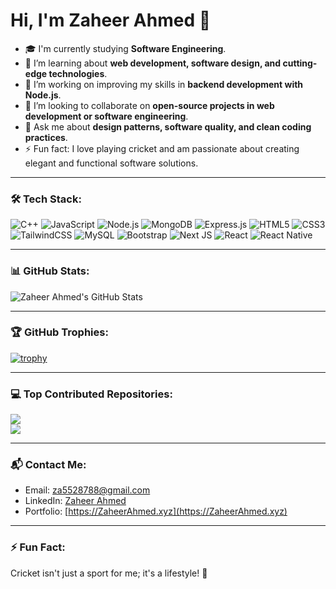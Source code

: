 # Hi, I'm Zaheer Ahmed 👋

- 🎓 I'm currently studying **Software Engineering**.
- 🌱 I’m learning about **web development, software design, and cutting-edge technologies**.
- 🔭 I’m working on improving my skills in **backend development with Node.js**.
- 👯 I’m looking to collaborate on **open-source projects in web development or software engineering**.
- 💬 Ask me about **design patterns, software quality, and clean coding practices**.
- ⚡ Fun fact: I love playing cricket and am passionate about creating elegant and functional software solutions.

---

### 🛠️ Tech Stack:
![C++](https://img.shields.io/badge/C++-00599C?style=for-the-badge&logo=cplusplus&logoColor=white)
![JavaScript](https://img.shields.io/badge/JavaScript-F7DF1E?style=for-the-badge&logo=javascript&logoColor=black)
![Node.js](https://img.shields.io/badge/Node.js-43853D?style=for-the-badge&logo=node.js&logoColor=white)
![MongoDB](https://img.shields.io/badge/MongoDB-47A248?style=for-the-badge&logo=mongodb&logoColor=white)
![Express.js](https://img.shields.io/badge/Express.js-000000?style=for-the-badge&logo=express&logoColor=white)
![HTML5](https://img.shields.io/badge/HTML5-E34F26?style=for-the-badge&logo=html5&logoColor=white)
![CSS3](https://img.shields.io/badge/CSS3-1572B6?style=for-the-badge&logo=css3&logoColor=white)
![TailwindCSS](https://img.shields.io/badge/TailwindCSS-06B6D4?style=for-the-badge&logo=tailwindcss&logoColor=white)
![MySQL](https://img.shields.io/badge/MySQL-4479A1?style=for-the-badge&logo=mysql&logoColor=white)
![Bootstrap](https://img.shields.io/badge/Bootstrap-563D7C?style=for-the-badge&logo=bootstrap&logoColor=white)
![Next JS](https://img.shields.io/badge/Next-black?style=for-the-badge&logo=next.js&logoColor=white) 
![React](https://img.shields.io/badge/react-%2320232a.svg?style=for-the-badge&logo=react&logoColor=%2361DAFB) 
![React Native](https://img.shields.io/badge/react_native-%2320232a.svg?style=for-the-badge&logo=react&logoColor=%2361DAFB)


---

### 📊 GitHub Stats:
![Zaheer Ahmed's GitHub Stats](https://github-readme-stats.vercel.app/api?username=zaheer-ahmed77&show_icons=true&theme=radical)

---

### 🏆 GitHub Trophies:
[![trophy](https://github-profile-trophy.vercel.app/?username=zaheer-ahmed77&theme=monokai)](https://github.com/ryo-ma/github-profile-trophy)

---


### 💻 Top Contributed Repositories:
![](https://nirzak-streak-stats.vercel.app/?user=Zaheer-Ahmed77&theme=dark&hide_border=false)<br/>
![](https://github-readme-stats.vercel.app/api/top-langs/?username=Zaheer-Ahmed77&theme=dark&hide_border=false&include_all_commits=false&count_private=false&layout=compact)


---

### 📬 Contact Me:
- Email: za5528788@gmail.com
- LinkedIn: [Zaheer Ahmed](www.linkedin.com/in/zaheer-ahmed77)
- Portfolio: [https://ZaheerAhmed.xyz](https://ZaheerAhmed.xyz)

---

### ⚡ Fun Fact:
Cricket isn't just a sport for me; it's a lifestyle! 🏏
